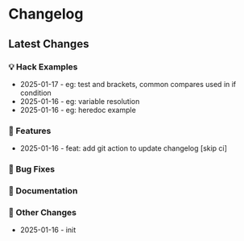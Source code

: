 # Changelog

## Latest Changes

### 💡 Hack Examples
* 2025-01-17 - eg: test and brackets, common compares used in if condition
* 2025-01-16 - eg: variable resolution
* 2025-01-16 - eg: heredoc example


### 🚀 Features
* 2025-01-16 - feat: add git action to update changelog [skip ci]


### 🐛 Bug Fixes


### 📝 Documentation


### 🔧 Other Changes
* 2025-01-16 - init
